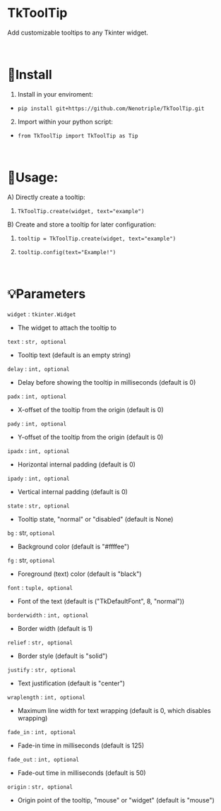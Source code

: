 # TkToolTip


Add customizable tooltips to any Tkinter widget.


<br>


# 💾Install


1) Install in your enviroment:

  - `pip install git+https://github.com/Nenotriple/TkToolTip.git`

2) Import within your python script:

  - `from TkToolTip import TkToolTip as Tip`


<br>


# 📝Usage:

A) Directly create a tooltip:

1) ```TkToolTip.create(widget, text="example")```

B) Create and store a tooltip for later configuration:

1) ```tooltip = TkToolTip.create(widget, text="example")```

2) ```tooltip.config(text="Example!")```


<br>


# 💡Parameters

`widget` : `tkinter.Widget`
- The widget to attach the tooltip to

`text` : `str, optional`
- Tooltip text (default is an empty string)

`delay` : `int, optional`
- Delay before showing the tooltip in milliseconds (default is 0)

`padx` : `int, optional`
- X-offset of the tooltip from the origin (default is 0)

`pady` : `int, optional`
- Y-offset of the tooltip from the origin (default is 0)

`ipadx` : `int, optional`
- Horizontal internal padding (default is 0)

`ipady` : `int, optional`
- Vertical internal padding (default is 0)

`state` : `str, optional`
- Tooltip state, "normal" or "disabled" (default is None)

`bg` : str, `optional`
- Background color (default is "#ffffee")

`fg` : str, `optional`
- Foreground (text) color (default is "black")

`font` : `tuple, optional`
- Font of the text (default is ("TkDefaultFont", 8, "normal"))

`borderwidth` : `int, optional`
- Border width (default is 1)

`relief` : `str, optional`
- Border style (default is "solid")

`justify` : `str, optional`
- Text justification (default is "center")

`wraplength` : `int, optional`
- Maximum line width for text wrapping (default is 0, which disables wrapping)

`fade_in` : `int, optional`
- Fade-in time in milliseconds (default is 125)

`fade_out` : `int, optional`
- Fade-out time in milliseconds (default is 50)

`origin` : `str, optional`
- Origin point of the tooltip, "mouse" or "widget" (default is "mouse")
